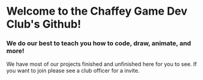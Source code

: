 # Welcome to the Chaffey Game Dev Club's Github!
### We do our best to teach you how to code, draw, animate, and more!
We have most of our projects finished and unfinished here for you to see. If you want to join please see a club officer for a invite.
